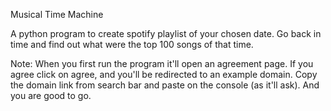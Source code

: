 Musical Time Machine

A python program to create spotify playlist of your chosen date.
Go back in time and find out what were the top 100 songs of that time.

Note:
When you first run the program it'll open an agreement page. 
If you agree click on agree, and you'll be redirected to an example domain.
Copy the domain link from search bar and paste on the console (as it'll ask).
And you are good to go.